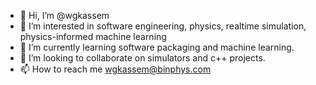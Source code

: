 - 👋 Hi, I’m @wgkassem
- 👀 I’m interested in software engineering, physics, realtime simulation, physics-informed machine learning
- 🌱 I’m currently learning software packaging and machine learning.
- 💞️ I’m looking to collaborate on simulators and c++ projects.
- 📫 How to reach me wgkassem@binphys.com

<!---
wgkassem/wgkassem is a ✨ special ✨ repository because its `README.md` (this file) appears on your GitHub profile.
You can click the Preview link to take a look at your changes.
--->
